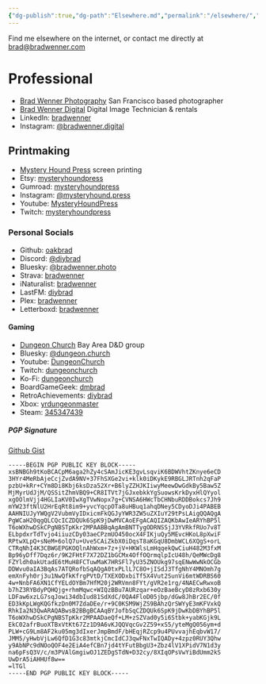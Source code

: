 ```yaml
---
{"dg-publish":true,"dg-path":"Elsewhere.md","permalink":"/elsewhere/","noteIcon":"exit"}
---
```


Find me elsewhere on the internet, or contact me directly at brad@bradwenner.com
# Professional
* [Brad Wenner Photography](https://www.bradwenner.com/) San Francisco based photographer
* [Brad Wenner Digital](https://bradwenner.digital/) Digital Image Technician & rentals
* LinkedIn: [bradwenner](https://www.linkedin.com/in/bradwenner/)
* Instagram: [@bradwenner.digital](https://www.instagram.com/bradwenner.digital/)
## Printmaking
* [Mystery Hound Press](https://mysteryhound.press/) screen printing
* Etsy: [mysteryhoundpress](https://mysteryhoundpress.etsy.com/)
* Gumroad: [mysteryhoundpress](https://mysteryhoundpress.gumroad.com/)
* Instagram: [@mysteryhound.press](https://www.instagram.com/mysteryhound.press)
* Youtube: [MysteryHoundPress](https://www.youtube.com/@mysteryhoundpress)
* Twitch: [mysteryhoundpress](https://www.twitch.tv/mysteryhoundpress)
### Personal Socials
* Github: [oakbrad](https://github.com/oakbrad)
* Discord: [@diybrad](discord.com/users/367504021965242371) 
* Bluesky: [@bradwenner.photo](https://bsky.app/profile/bradwenner.photo)
* Strava: [bradwenner](https://www.strava.com/athletes/2245566)
* iNaturalist: [bradwenner](https://www.inaturalist.org/people/726158)
* LastFM: [diybrad](https://www.last.fm/user/diybrad)
* Plex: [bradwenner](https://l.plex.tv/LkgD8rt)
* Letterboxd: [bradwenner](https://letterboxd.com/bradwenner/)
#### Gaming
* [Dungeon Church](https://www.dungeon.church/) Bay Area D&D group
* Bluesky: [@dungeon.church](https://bsky.app/profile/dungeon.church)
* Youtube: [DungeonChurch](https://www.youtube.com/@DungeonChurch)
* Twitch: [dungeonchurch](https://www.twitch.tv/dungeonchurch)
* Ko-Fi: [dungeonchurch](https://ko-fi.com/dungeonchurch)
* BoardGameGeek: [dmbrad](https://boardgamegeek.com/user/dmbrad)
* RetroAchievements: [diybrad](https://retroachievements.org/user/diybrad)
* Xbox: [yrdungeonmaster](https://www.xbox.com/en-US/play/user/yrdungeonmaster)
* Steam: [345347439](https://steamcommunity.com/profiles/76561198305613167/)
##### PGP Signature
[Github Gist](https://gist.github.com/oakbrad/6867f003b9deb7a413ea77a5ddc10893)
```
-----BEGIN PGP PUBLIC KEY BLOCK-----
xsBNBGh9tKoBCACpM6aga2hZy4cSAmJicKE3gvLsqviK6BDWVhtZKnye6eCD
3HYr4MeRbAjeCcjZvdA9NV+37FhSXGe2vi+klk0iDKykE9RBGLJRTnh2qFaP
pzbU+kRr+CYm8Di8Kbj6ksDza52Xr+B6lyZZHJKIiwyMeewDwGdkBy5Baw5Z
MjMyrUdJjM/QSSitZhmVBQ9+CR8ITVt7jGJxebkkYgSuowsKrkDyxHlQYyol
xgOOlmVjj4HGLIaKV0IwXgTVwNopx7g+CVNSA6HWcTbCHNbuRDDBokcs7Jh9
mYW23ftNlU2HrEqRt8im9+yvcYqcpOTa8uHBuq1ahqDNey5CDyoDJi4PABEB
AAHNIUJyYWQgV2VubmVyIDxicmFkQGJyYWR3ZW5uZXIuY29tPsLAigQQAQgA
PgWCaH20qgQLCQcICZDQUk6SpK9jDwMVCAoEFgACAQIZAQKbAwIeARYhBP5l
T6oWXhwDSkCPgNBSTpKkr2MPAABBqAgAmBNTTygODRNSSjJ3YVRkfRUo7v8T
ELbpdxrTdTvjo4iiuzCDy03aeCPzmUO450ocX4FIKjuQy5MEvcHKoL8pXwiF
RPtwXLpQ+sNeM+6olQ7u+Uve5CAiZkbX0iDqsT8aKGqU8DmbWCL6XQgS+orL
CTRqNhI4K3CBWGEPGKOQlnAhWxm+7z+jV+HKWlsLmHqqekQwCiuH482M3fxM
Bp96yDff7Dqz6r/9K2FHtF7X72DZ1bGCMx4OffOQrmqlpIcU48h/QeMWcDg8
FZYldh0akUtadE6tMuH8FCTuwMaK7HRSFl7yU35ZNOUkg97sqENwWwNkOCGb
DDWvu0aIA3BqAs7ATQRofbSqAQgA0txPLlL7C8O+jISdJ3TfgNhY4MNOmh7g
emXnFyh0rj3u1NwQfkKfrgPVtD/TXEXODxbiTf5X4Vut2SunVi6mtWDRBS60
4w+NnbFA6XN1CfYELdOYBm7HfM20j2WRVmn8FYt/gVR2e1rg/4NAECwRwxoB
b7hZ3RYBdyPQHQjg+rhmMqwc+WIQzBBu7AURzqar+eOzBaeBcyD8zRxb630y
LDFaw6xzLG7sqJowi34dbIud81SdXdC/0QA4FloD05jbp/dGw8JhBr2EC/0f
ED3kKpLWgKQGfkzDn0M7ZdaDEe/r+9C0KSM9WjZS9BAhzQrSWYyE3mKFVxkQ
RhkIa2N3QwARAQABwsB2BBgBCAAqBYJofbSqCZDQUk6SpK9jDwKbDBYhBP5l
T6oWXhwDSkCPgNBSTpKkr2MPAADaeQf+LM+zSZVad0y5i6Stbk+yabKGjk9L
EkC02afrBuoXTBxVtKt67Zz1D9A6vKJQQVqcGv2Z59+xS5/yteMgQ056ym+d
PLW+cG9Lm8AF2ku05mg3dIxerJmpBmdF/bHEqjRZcp9u4PUvvajhEqbvW17/
JMM5/yHwbVjLw6QfD1G3c83mtkjCmcIdCJ3qwFNxTwIQADy+4zpz0RUY3Qhw
y9AbNPc9dNOoQOF4e2EiA4efCBn7jd4tYFutBbgU3+Zbz4lV1XPidV7N1d3y
na6pFsQ3V/c/m3PVAlGmgiwOJ1ZEDgSTdN+D32cy/8XIqOPsVwYiBdUmm2kS
UwDrA5iAHHUf8w==
=lTGl
-----END PGP PUBLIC KEY BLOCK-----
```